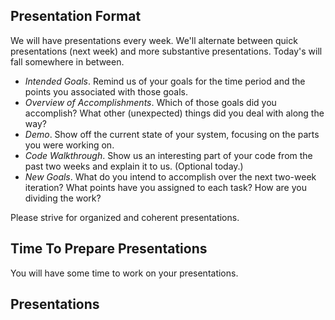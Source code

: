 Presentation Format
-------------------

We will have presentations every week.  We'll alternate between quick
presentations (next week) and more substantive presentations.  Today's
will fall somewhere in between.

* _Intended Goals_.  Remind us of your goals for the time period and
  the points you associated with those goals.
* _Overview of Accomplishments_.  Which of those goals did you accomplish?
  What other (unexpected) things did you deal with along the way?
* _Demo_.  Show off the current state of your system, focusing on the
  parts you were working on.
* _Code Walkthrough_.  Show us an interesting part of your code from the
  past two weeks and explain it to us.  (Optional today.)
* _New Goals_.  What do you intend to accomplish over the next 
  two-week iteration? What points have you assigned to each task?
  How are you dividing the work?

Please strive for organized and coherent presentations.

Time To Prepare Presentations
-----------------------------

You will have some time to work on your presentations.

Presentations
-------------
